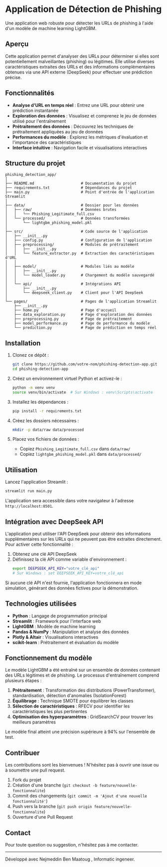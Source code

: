 # Application de Détection de Phishing

Une application web robuste pour détecter les URLs de phishing à l'aide d'un modèle de machine learning LightGBM. 

## Aperçu

Cette application permet d'analyser des URLs pour déterminer si elles sont potentiellement malveillantes (phishing) ou légitimes. Elle utilise diverses caractéristiques extraites des URLs et des informations complémentaires obtenues via une API externe (DeepSeek) pour effectuer une prédiction précise.

## Fonctionnalités

- **Analyse d'URL en temps réel** : Entrez une URL pour obtenir une prédiction instantanée
- **Exploration des données** : Visualisez et comprenez le jeu de données utilisé pour l'entraînement
- **Prétraitement des données** : Découvrez les techniques de prétraitement appliquées au jeu de données
- **Performances du modèle** : Explorez les métriques d'évaluation et l'importance des caractéristiques
- **Interface intuitive** : Navigation facile et visualisations interactives

## Structure du projet

```
phishing_detection_app/
│
├── README.md                     # Documentation du projet
├── requirements.txt              # Dépendances du projet
├── main.py                       # Point d'entrée de l'application Streamlit
│
├── data/                         # Dossier pour les données
│   ├── raw/                      # Données brutes
│   │   └── Phishing_Legitimate_full.csv
│   └── processed/                # Données transformées
│       └── lightgbm_phishing_model.pkl
│
├── src/                          # Code source de l'application
│   ├── __init__.py
│   ├── config.py                 # Configuration de l'application
│   ├── preprocessing/            # Modules de prétraitement
│   │   ├── __init__.py
│   │   └── feature_extractor.py  # Extraction des caractéristiques d'URL
│   │
│   ├── model/                    # Modules liés au modèle
│   │   ├── __init__.py
│   │   └── model_loader.py       # Chargement du modèle sauvegardé
│   │
│   └── api/                      # Intégrations API
│       ├── __init__.py
│       └── deepseek_client.py    # Client pour l'API DeepSeek
│
└── pages/                        # Pages de l'application Streamlit
    ├── __init__.py
    ├── home.py                   # Page d'accueil
    ├── data_exploration.py       # Page d'exploration des données
    ├── preprocessing.py          # Page de prétraitement
    ├── model_performance.py      # Page de performance du modèle
    └── prediction.py             # Page de prédiction en temps réel
```

## Installation

1. Clonez ce dépôt :
   ```bash
   git clone https://github.com/votre-nom/phishing-detection-app.git
   cd phishing-detection-app
   ```

2. Créez un environnement virtuel Python et activez-le :
   ```bash
   python -m venv venv
   source venv/bin/activate  # Sur Windows : venv\Scripts\activate
   ```

3. Installez les dépendances :
   ```bash
   pip install -r requirements.txt
   ```

4. Créez les dossiers nécessaires :
   ```bash
   mkdir -p data/raw data/processed
   ```

5. Placez vos fichiers de données :
   - Copiez `Phishing_Legitimate_full.csv` dans `data/raw/`
   - Copiez `lightgbm_phishing_model.pkl` dans `data/processed/`

## Utilisation

Lancez l'application Streamlit :
```bash
streamlit run main.py
```

L'application sera accessible dans votre navigateur à l'adresse `http://localhost:8501`.

## Intégration avec DeepSeek API

L'application peut utiliser l'API DeepSeek pour obtenir des informations supplémentaires sur les URLs qui ne peuvent pas être extraites directement. Pour activer cette fonctionnalité :

1. Obtenez une clé API DeepSeek
2. Définissez la clé API comme variable d'environnement :
   ```bash
   export DEEPSEEK_API_KEY="votre_clé_api"
   # Sur Windows : set DEEPSEEK_API_KEY=votre_clé_api
   ```

Si aucune clé API n'est fournie, l'application fonctionnera en mode simulation, générant des données fictives pour la démonstration.

## Technologies utilisées

- **Python** : Langage de programmation principal
- **Streamlit** : Framework pour l'interface web
- **LightGBM** : Modèle de machine learning
- **Pandas & NumPy** : Manipulation et analyse des données
- **Plotly & Altair** : Visualisations interactives
- **scikit-learn** : Prétraitement et évaluation du modèle

## Fonctionnement du modèle

Le modèle LightGBM a été entraîné sur un ensemble de données contenant des URLs légitimes et de phishing. Le processus d'entraînement comprend plusieurs étapes :

1. **Prétraitement** : Transformation des distributions (PowerTransformer), standardisation, détection d'anomalies (IsolationForest)
2. **Équilibrage** : Technique SMOTE pour équilibrer les classes
3. **Sélection de caractéristiques** : RFECV pour identifier les caractéristiques les plus pertinentes
4. **Optimisation des hyperparamètres** : GridSearchCV pour trouver les meilleurs paramètres

Le modèle final atteint une précision supérieure à 94% sur l'ensemble de test.

## Contribuer

Les contributions sont les bienvenues ! N'hésitez pas à ouvrir une issue ou à soumettre une pull request.

1. Fork du projet
2. Création d'une branche (`git checkout -b feature/nouvelle-fonctionnalite`)
3. Commit des changements (`git commit -m 'Ajout d'une nouvelle fonctionnalité'`)
4. Push vers la branche (`git push origin feature/nouvelle-fonctionnalite`)
5. Ouverture d'une Pull Request


## Contact

Pour toute question ou suggestion, n'hésitez pas à me contacter.

---

Développé avec Nejmeddin Ben Maatoug , Informatic ingeneer.